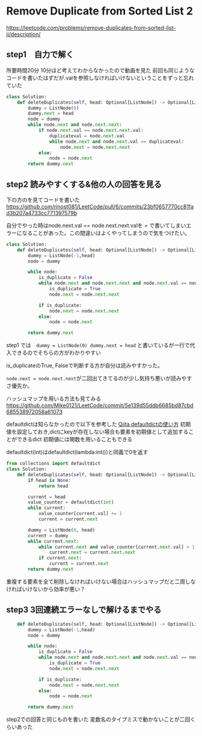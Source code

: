 # Remove Duplicate from Sorted List 2

<https://leetcode.com/problems/remove-duplicates-from-sorted-list-ii/description/>

## step1　自力で解く

所要時間20分
10分ほど考えてわからなかったので動画を見た
前回も同じようなコードを書いたはずだが.valを参照しなければいけないということをずっと忘れていた

```python
class Solution:
    def deleteDuplicates(self, head: Optional[ListNode]) -> Optional[ListNode]:
        dummy = ListNode(0)
        dummy.next = head
        node = dummy
        while node.next and node.next.next:
            if node.next.val == node.next.next.val:
                duplicateval = node.next.val
                while node.next and node.next.val == duplicateval:
                    node.next = node.next.next
            else:
                node = node.next
        return dummy.next
```

## step2 読みやすくする&他の人の回答を見る

下の方のを見てコードを書いた
<https://github.com/rinost081/LeetCode/pull/6/commits/23bf0657770cc81fad3b207a4733cc771397579b>

自分でやった時はnode.next.val == node.next.next.valを = で書いてしまいエラーになることがあった。この間違いはよくやってしまうので気をつけたい。

```python
class Solution:
    def deleteDuplicates(self, head: Optional[ListNode]) -> Optional[ListNode]:
        dummy = ListNode(-1,head)
        node = dummy

        while node:
            is_duplicate = False
            while node.next and node.next.next and node.next.val == node.next.next.val:
                is_duplicate = True
                node.next = node.next.next

            if is_duplicate:
                node.next = node.next.next
            else:
                node = node.next

        return dummy.next
```

step1 では　`dummy = ListNode(0) dummy.next = head` と書いているが一行で代入できるのでそちらの方がわかりやすい

is_duplicateのTrue, Falseで判断する方が自分は読みやすかった。

`node.next = node.next.next`が二回出てきてるのが少し気持ち悪いが読みやすさ優先か。

ハッシュマップを用いる方法も見てみる
<https://github.com/Mike0121/LeetCode/commit/5e139d55ddb6685bd87cbd685538972058a61073>

defaultdictは知らなかったので以下を参考した
[Qiita defaultdictの使い方](https://qiita.com/xza/items/72a1b07fcf64d1f4bdb7)
初期値を設定しておき,dictにkeyが存在しない場合も要素を初期値として追加することができるdict
初期値には関数を用いることもできる

defaultdict(int)はdefaultdict(lambda:int())と同義で0を返す

```python
from collections import defaultdict
class Solution:
    def deleteDuplicates(self, head: Optional[ListNode]) -> Optional[ListNode]:
        if head is None:
            return head

        current = head
        value_counter = defaultdict(int)
        while current:
            value_counter[current.val] += 1
            current = current.next

        dummy = ListNode(0, head)
        current = dummy
        while current.next:
            while current.next and value_counter[current.next.val] > 1:
                current.next = current.next.next
            if current.next:
                current = current.next
        return dummy.next
```


重複する要素を全て削除しなければいけない場合はハッシュマップだと二周しなければいけないから効率が悪い？

## step3 3回連続エラーなしで解けるまでやる

```python
    def deleteDuplicates(self, head: Optional[ListNode]) -> Optional[ListNode]:
        dummy = ListNode(-1,head)
        node = dummy

        while node:
            is_duplicate = False
            while node.next and node.next.next and node.next.val == node.next.next.val:
                is_duplicate = True
                node.next = node.next.next

            if is_duplicate:
                node.next = node.next.next
            else:
                node = node.next

        return dummy.next
```

step2での回答と同じものを書いた
変数名のタイプミスで動かないことが二回くらいあった
